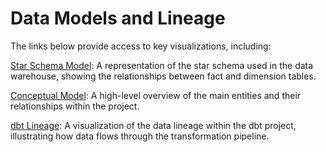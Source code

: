 # Data Models and Lineage

The links below provide access to key visualizations, including:

[Star Schema Model](https://app.diagrams.net/#G1hDCftXRZ9r-GGlTl2MnUjngQQi0iLuVr#%7B%22pageId%22%3A%224jBo7fDvi9kCN9jM8eGZ%22%7D): A representation of the star schema used in the data warehouse, showing the relationships between fact and dimension tables.

[Conceptual Model](https://app.diagrams.net/#G1oM8FZEFLd7lISJjFqTqudz5xuwvE0sPX): A high-level overview of the main entities and their relationships within the project.

[dbt Lineage](https://app.diagrams.net/#G1U8ZXNQRqYqyGyAZ5wYG3Y3Xbve8zjaLA): A visualization of the data lineage within the dbt project, illustrating how data flows through the transformation pipeline.

